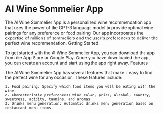 # AI Wine Sommelier App

The AI Wine Sommelier App is a personalized wine recommendation app that uses the power of the GPT-3 language model to provide optimal wine pairings for any preference or food pairing. Our app incorporates the expertise of millions of sommeliers and the user's preferences to deliver the perfect wine recommendation.
Getting Started

To get started with the AI Wine Sommelier App, you can download the app from the App Store or Google Play. Once you have downloaded the app, you can create an account and start using the app right away.
Features

The AI Wine Sommelier App has several features that make it easy to find the perfect wine for any occasion. These features include:

    1. Food pairing: Specify which food items you will be eating with the wine.  
    2. Characteristic preferences: Wine color, price, alcohol, country, sweetness, acidity, tannins, and aromas.  
    3. Drinks menu generation: Automatic drinks menu generation based on restaurant menu items.  
